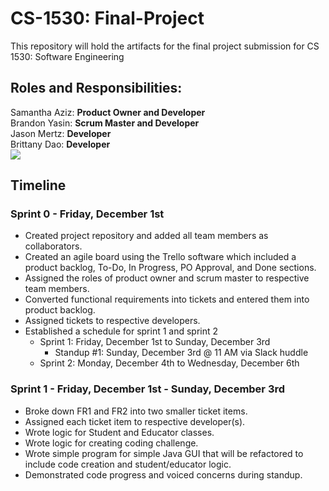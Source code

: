 # CS-1530: Final-Project

This repository will hold the artifacts for the final project submission for CS 1530: Software Engineering

## Roles and Responsibilities:

Samantha Aziz: **Product Owner and Developer**
<br>
Brandon Yasin: **Scrum Master and Developer**
<br>
Jason Mertz: **Developer**
<br>
Brittany Dao: **Developer**
<br>
![](https://miro.medium.com/v2/resize:fit:1400/format:webp/1*U67AIEa0LRk90P5oS3ELIA.gif)

## Timeline

### Sprint 0 - Friday, December 1st

- Created project repository and added all team members as collaborators.
- Created an agile board using the Trello software which included a product backlog, To-Do, In Progress, PO Approval, and Done sections.
- Assigned the roles of product owner and scrum master to respective team members.
- Converted functional requirements into tickets and entered them into product backlog.
- Assigned tickets to respective developers.
- Established a schedule for sprint 1 and sprint 2
  - Sprint 1: Friday, December 1st to Sunday, December 3rd
    - Standup #1: Sunday, December 3rd @ 11 AM via Slack huddle
  - Sprint 2: Monday, December 4th to Wednesday, December 6th

### Sprint 1 - Friday, December 1st - Sunday, December 3rd

- Broke down FR1 and FR2 into two smaller ticket items.
- Assigned each ticket item to respective developer(s).
- Wrote logic for Student and Educator classes.
- Wrote logic for creating coding challenge.
- Wrote simple program for simple Java GUI that will be refactored to include code creation and student/educator logic.
- Demonstrated code progress and voiced concerns during standup.
